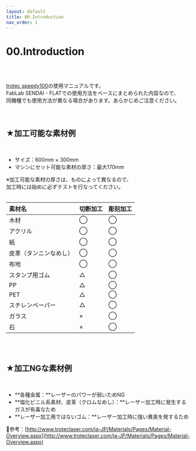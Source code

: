```yaml
---
layout: default
title: 00.Introduction
nav_order: 1
---
```


# 00.Introduction
<br><br>

[trotec speedy100](http://www.troteclaser.com/ja-JP/Laser-Machines/Pages/laser-engraving-machines-speedy.aspx)の使用マニュアルです。 <br>
FabLab SENDAI - FLATでの使用方法をベースにまとめられた内容なので、<br>
同機種でも使用方法が異なる場合があります。あらかじめご注意ください。<br>
<br>
<br>

## ★加工可能な素材例
<br>

* サイズ：600mm × 300mm
* マシンにセット可能な素材の厚さ：最大170mm

※加工可能な素材の厚さは、ものによって異なるので、<br>
加工時には始めに必ずテストを行なってください。<br>
<br>

|素材名|切断加工|彫刻加工|
| :--- | :--- | :--- |
|木材|◯|◯|
|アクリル|◯|◯|
|紙|◯|◯|
|皮革（タンニンなめし）|◯|◯|
|布地|◯|◯|
|スタンプ用ゴム|△|◯|
|PP|△|◯|
|PET|△|◯|
|スチレンペーパー|△|◯|
|ガラス|×|◯|
|石|×|◯|

<br>
<br>

## ★加工NGな素材例
<br>

* **各種金属：**レーザーのパワーが弱いためNG
* **塩化ビニル系素材、皮革（クロムなめし）：**レーザー加工時に発生するガスが有毒なため
* **レーザー加工用ではないゴム：**レーザー加工時に強い異臭を発するため

参考：[http://www.troteclaser.com/ja-JP/Materials/Pages/Material-Overview.aspx](http://www.troteclaser.com/ja-JP/Materials/Pages/Material-Overview.aspx)
